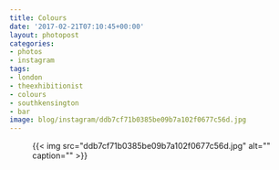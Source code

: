 ```yaml
---
title: Colours
date: '2017-02-21T07:10:45+00:00'
layout: photopost
categories:
- photos
- instagram
tags:
- london
- theexhibitionist
- colours
- southkensington
- bar
image: blog/instagram/ddb7cf71b0385be09b7a102f0677c56d.jpg
---
```


<figure class="photo photo--square">
  {{< img src="ddb7cf71b0385be09b7a102f0677c56d.jpg" alt="" caption="" >}}

</figure>




